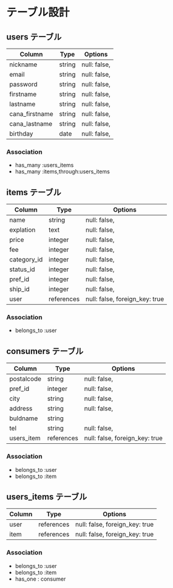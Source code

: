 # テーブル設計

## users テーブル

| Column         | Type    | Options      |
| ---------------| --------| -------------|
| nickname       | string  | null: false, |
| email          | string  | null: false, |
| password       | string  | null: false, |
| firstname      | string  | null: false, |
| lastname       | string  | null: false, |
| cana_firstname | string  | null: false, |
| cana_lastname  | string  | null: false, |
| birthday       | date    | null: false, |

### Association
- has_many :users_items
- has_many :items,through:users_items

## items テーブル

| Column      | Type       | Options                        |
| ------------| -----------| -------------------------------|
| name        | string     | null: false,                   |
| explation   | text       | null: false,                   |
| price       | integer    | null: false,                   |
| fee         | integer    | null: false,                   |
| category_id | integer    | null: false,                   |
| status_id   | integer    | null: false,                   |
| pref_id     | integer    | null: false,                   |
| ship_id     | integer    | null: false,                   |
| user        | references | null: false, foreign_key: true |

### Association
- belongs_to :user

## consumers テーブル

| Column      | Type       | Options                        |
| ------------| -----------| -------------------------------|
| postalcode  | string     | null: false,                   |
| pref_id     | integer    | null: false,                   |
| city        | string     | null: false,                   |
| address     | string     | null: false,                   |
| buldname    | string     |                                |
| tel         | string     | null: false,                   |
| users_item  | references | null: false, foreign_key: true |


### Association
- belongs_to :user
- belongs_to :item


## users_items テーブル

| Column      | Type       | Options                        |
| ------------| -----------| -------------------------------|
| user        | references | null: false, foreign_key: true |
| item        | references | null: false, foreign_key: true |

### Association
- belongs_to :user
- belongs_to :item
- has_one : consumer